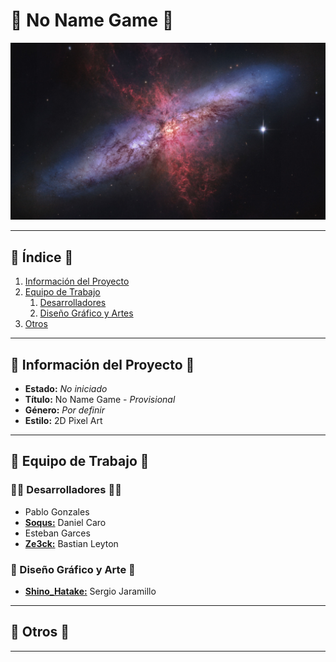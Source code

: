 # 👾 No Name Game 👾
![Wallpaper Pattern](Wallpaper/wallhaven-39vx9y.jpg)

----
## 🔎 Índice 🔎
1. [Información del Proyecto](https://github.com/ze3ck/NoNameGame?tab=readme-ov-file#-informaci%C3%B3n-del-proyecto-)
1. [Equipo de Trabajo](https://github.com/ze3ck/NoNameGame?tab=readme-ov-file#-equipo-de-trabajo-)
    1. [Desarrolladores](https://github.com/ze3ck/NoNameGame?tab=readme-ov-file#-desarrolladores-)
    1. [Diseño Gráfico y Artes](https://github.com/ze3ck/NoNameGame?tab=readme-ov-file#-dise%C3%B1o-gr%C3%A1fico-y-arte-)
1. [Otros]()
----
## 📖 Información del Proyecto 📖
- **Estado:** _No iniciado_
- **Título:** No Name Game - _Provisional_
- **Género:** _Por definir_
- **Estilo:** 2D Pixel Art
----
## 👤 Equipo de Trabajo 👤
### 👨‍💻 Desarrolladores 👨‍💻
- Pablo Gonzales 
- [**Soqus:**](https://github.com/soqus) Daniel Caro 
- Esteban Garces 
- [**Ze3ck:**](https://github.com/ze3ck) Bastian Leyton 
### 🎨 Diseño Gráfico y Arte 🎨
- [**Shino_Hatake:**](https://github.com/Shino-Hatake) Sergio Jaramillo 
----
## 🌌 Otros 🌌
----
